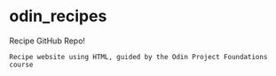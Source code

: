 # odin_recipes
Recipe GitHub Repo!

	Recipe website using HTML, guided by the Odin Project Foundations course
